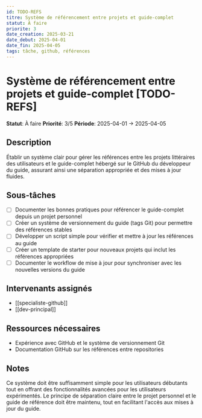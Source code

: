 ```yaml
---
id: TODO-REFS
titre: Système de référencement entre projets et guide-complet
statut: À faire
priorite: 3
date_creation: 2025-03-21
date_debut: 2025-04-01
date_fin: 2025-04-05
tags: tâche, github, références
---
```


# Système de référencement entre projets et guide-complet [TODO-REFS]

**Statut**: À faire
**Priorité**: 3/5
**Période**: 2025-04-01 → 2025-04-05

## Description

Établir un système clair pour gérer les références entre les projets littéraires des utilisateurs et le guide-complet hébergé sur le GitHub du développeur du guide, assurant ainsi une séparation appropriée et des mises à jour fluides.

## Sous-tâches

- [ ] Documenter les bonnes pratiques pour référencer le guide-complet depuis un projet personnel
- [ ] Créer un système de versionnement du guide (tags Git) pour permettre des références stables
- [ ] Développer un script simple pour vérifier et mettre à jour les références au guide
- [ ] Créer un template de starter pour nouveaux projets qui inclut les références appropriées
- [ ] Documenter le workflow de mise à jour pour synchroniser avec les nouvelles versions du guide

## Intervenants assignés

- [[specialiste-github]]
- [[dev-principal]]

## Ressources nécessaires

- Expérience avec GitHub et le système de versionnement Git
- Documentation GitHub sur les références entre repositories

## Notes

Ce système doit être suffisamment simple pour les utilisateurs débutants tout en offrant des fonctionnalités avancées pour les utilisateurs expérimentés. Le principe de séparation claire entre le projet personnel et le guide de référence doit être maintenu, tout en facilitant l'accès aux mises à jour du guide.
